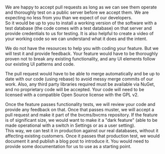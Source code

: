 We are happy to accept pull requests 
as long as we can see them operate and thoroughly test on a public server before we accept them. 
We are expecting no less from you than we expect of our developers.  
So it would be up to you to install a working version of the software with a test database 
(the code comes with a test database) on that server 
and provide credentials to us for testing. 
It is also helpful to create a video of your working code so we can understand what it does and the intent. 

We do not have the resources to help you with coding your feature. 
But we will test it and provide feedback. 
Your feature would have to be thoroughly proven not to break any existing functionality, 
and any UI elements follow our existing UI patterns and code. 

The pull request would have to be able to merge automatically 
and be up to date with our code (using rebase) to avoid messy merge commits of our work. 
Also, any third party libraries required must be available via NuGet, and no proprietary code will be accepted. 
Your code will need to be licensed with a compatible Open Source license with the GPL v2.

Once the feature passes functionality tests, 
we will review your code and provide any feedback on that. 
Once that passes muster, we will accept a pull request and make it part of the bvcms/bvcms repository. 
If the feature is of significant size, 
we would want to make it a "dark feature" (able to be made operational with a switch in Settings or as a user setting).  
This way, we can test it in production against our real databases, without it affecting existing customers. 
Once it passes that production test, we would document it and publish a blog post to introduce it. 
You would need to provide some documentation for us to use as a starting point.
